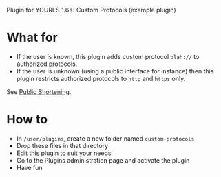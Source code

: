 Plugin for YOURLS 1.6+: Custom Protocols (example plugin)

# What for

* If the user is known, this plugin adds custom protocol `blah://` to authorized protocols.
* If the user is unknown (using a public interface for instance) then this plugin restricts
authorized protocols to `http` and `https` only.

See [Public Shortening](https://docs.yourls.org/guide/advanced/public-shortening.html).

# How to

* In `/user/plugins`, create a new folder named `custom-protocols`
* Drop these files in that directory
* Edit this plugin to suit your needs
* Go to the Plugins administration page and activate the plugin 
* Have fun

